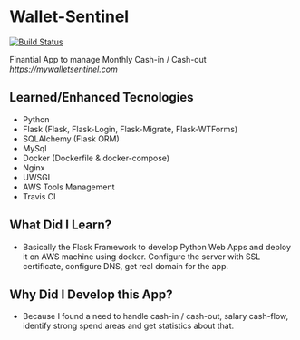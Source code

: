 # Wallet-Sentinel
[![Build Status](https://travis-ci.org/agusmag/wallet-sentinel.svg?branch=master)](https://travis-ci.org/agusmag/wallet-sentinel)

Finantial App to manage Monthly Cash-in / Cash-out
*https://mywalletsentinel.com* 

## Learned/Enhanced Tecnologies
* Python
* Flask (Flask, Flask-Login, Flask-Migrate, Flask-WTForms)
* SQLAlchemy (Flask ORM)
* MySql
* Docker (Dockerfile & docker-compose)
* Nginx
* UWSGI
* AWS Tools Management
* Travis CI

## What Did I Learn? 

* Basically the Flask Framework to develop Python Web Apps and deploy it on AWS machine using docker. Configure the server with SSL certificate, configure DNS, get real domain for the app. 

## Why Did I Develop this App?
* Because I found a need to handle cash-in / cash-out, salary cash-flow, identify strong spend areas and get statistics about that.
